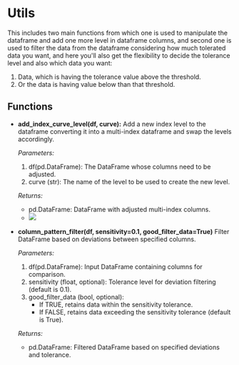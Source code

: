 # Utils
This includes two main functions from which one is used to manipulate the dataframe and add one more level in dataframe columns, and second one 
is used to filter the data from the dataframe considering how much tolerated data you want, and here you'll also get the flexibility to decide the tolerance level
and also which data you want:
1. Data, which is having the tolerance value above the threshold.
2. Or the data is having value below than that threshold.
## Functions
* **add_index_curve_level(df, curve):**
Add a new index level to the dataframe converting it into a multi-index dataframe and swap the levels accordingly.

    *Parameters:*
  1. df(pd.DataFrame): The DataFrame whose columns need to be adjusted.
  2. curve (str): The name of the level to be used to create the new level.
  
  *Returns:* 
  * pd.DataFrame: DataFrame with adjusted multi-index columns.
  * <img src="C:\Users\frank\OneDrive\Desktop\Capture.PNG"/>
      

* **column_pattern_filter(df, sensitivity=0.1, good_filter_data=True)**
Filter DataFrame based on deviations between specified columns.

    *Parameters:*
   1. df(pd.DataFrame): Input DataFrame containing columns for comparison.
   2. sensitivity (float, optional): Tolerance level for deviation filtering (default is 0.1).
   3. good_filter_data (bool, optional):
       * If TRUE, retains data within the sensitivity tolerance.
       * If FALSE, retains data exceeding the sensitivity tolerance (default is True).
    
   *Returns:*
    * pd.DataFrame: Filtered DataFrame based on specified deviations and tolerance.
